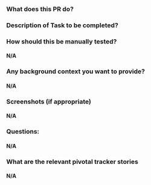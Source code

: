 ### What does this PR do?

### Description of Task to be completed?

### How should this be manually tested?

#### N/A

### Any background context you want to provide?

#### N/A

### Screenshots (if appropriate)

#### N/A

### Questions:

#### N/A

### What are the relevant pivotal tracker stories

#### N/A
